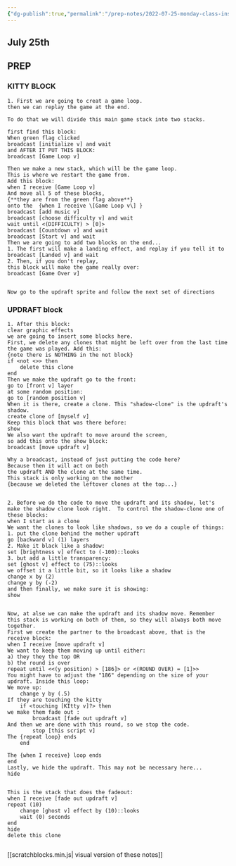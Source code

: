 ```yaml
---
{"dg-publish":true,"permalink":"/prep-notes/2022-07-25-monday-class-instructions/","dgHomeLink":true,"dgPassFrontmatter":false}
---
```




<style>

div.scratchblocks text.sb3-label {
    color: blue;
    fill: blue;
    /* font-family: sans-serif; */
    font-size: 11pt;
    font-weight: bolder;
}


div.scratchblocks path.sb3-obsolete {
    fill: bisque;
    stroke: transparent;
}


div.scratchblocks path.sb3-obsolete ~ text.sb3-label {
    color: black;
    fill: black;
    font-family: "Times New Roman", serif;
    font-size: 12pt;
}



:is(.markdown-preview-view,.markdown-rendered) div.blocks  pre {
    background-color: bisque; 
}

</style>


## July 25th

## PREP

### KITTY BLOCK

<div class="blocks">

```
1. First we are going to creat a game loop. 
then we can replay the game at the end. 

To do that we will divide this main game stack into two stacks. 

first find this block:
When green flag clicked
broadcast [initialize v] and wait
and AFTER IT PUT THIS BLOCK:
broadcast [Game Loop v]

Then we make a new stack, which will be the game loop. 
This is where we restart the game from. 
Add this block:
when I receive [Game Loop v]
And move all 5 of these blocks, 
{**they are from the green flag above**} 
onto the  {when I receive \[Game Loop v\] } 
broadcast [add music v]
broadcast [choose difficulty v] and wait
wait until <(DIFFICULTY) > [0]>
broadcast [Countdown v] and wait
broadcast [Start v] and wait
Then we are going to add two blocks on the end...
1. The first will make a landing effect, and replay if you tell it to
broadcast [Landed v] and wait
2. Then, if you don't replay,
this block will make the game really over:
broadcast [Game Over v]


Now go to the updraft sprite and follow the next set of directions

```

### UPDRAFT block


```
1. After this block:
clear graphic effects
we are going to insert some blocks here. 
First, we delete any clones that might be left over from the last time the game was played. Add this: 
{note there is NOTHING in the not block}
if <not <>> then
    delete this clone
end
Then we make the updraft go to the front:
go to [front v] layer
at some random position: 
go to [random position v]
When it is there, create a clone. This "shadow-clone" is the updraft's shadow.
create clone of [myself v]
Keep this block that was there before:
show
We also want the updraft to move around the screen, 
so add this onto the show block:
broadcast [move updraft v] 

Why a broadcast, instead of just putting the code here?
Because then it will act on both 
the updraft AND the clone at the same time. 
This stack is only working on the mother 
{because we deleted the leftover clones at the top...}


2. Before we do the code to move the updraft and its shadow, let's make the shadow clone look right.  To control the shadow-clone one of these blocks: 
when I start as a clone
We want the clones to look like shadows, so we do a couple of things:
1. put the clone behind the mother updraft
go [backward v] (1) layers
2. Make it black like a shadow:
set [brightness v] effect to (-100)::looks
3. but add a little transparency:
set [ghost v] effect to (75)::looks
we offset it a little bit, so it looks like a shadow
change x by (2)
change y by (-2)
and then finally, we make sure it is showing:
show


Now, at alse we can make the updraft and its shadow move. Remember this stack is working on both of them, so they will always both move together.
First we create the partner to the broadcast above, that is the receive block:
when I receive [move updraft v]
We want to keep them moving up until either:
a) they they the top OR
b) the round is over
repeat until <<(y position) > [186]> or <(ROUND OVER) = [1]>>
You might have to adjust the "186" depending on the size of your updraft. Inside this loop:
We move up:
    change y by (.5)
If they are touching the kitty
    if <touching [KItty v]?> then
we make them fade out :
        broadcast [fade out updraft v]
And then we are done with this round, so we stop the code.
        stop [this script v]
The {repeat loop} ends
    end

The {when I receive} loop ends
end
Lastly, we hide the updraft. This may not be necessary here...
hide


This is the stack that does the fadeout:
when I receive [fade out updraft v]
repeat (10)
    change [ghost v] effect by (10)::looks
    wait (0) seconds
end
hide
delete this clone


```

</div>

[[scratchblocks.min.js| visual version of these notes]]
